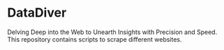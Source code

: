 # DataDiver
Delving Deep into the Web to Unearth Insights with Precision and Speed. This repository contains scripts to scrape different websites.
